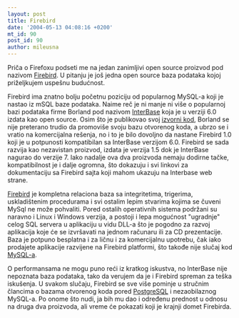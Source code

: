 ```yaml
---
layout: post
title: Firebird
date: '2004-05-13 04:08:16 +0200'
mt_id: 90
post_id: 90
author: mileusna
---
```

Priča o Firefoxu podseti me na jedan zanimljivi open source proizvod pod nazivom [Firebird](http://firebird.sourceforge.net/). U pitanju je još jedna open source baza podataka kojoj priželjkujem uspešnu budućnost.

Firebird ima znatno bolju početnu poziciju od popularnog MySQL-a koji je nastao iz mSQL baze podataka. Naime reč je ni manje ni više o popularnoj bazi podataka firme Borland pod nazivom [InterBase](http://www.borland.com/interbase/) koja je u verziji 6.0 izdata kao open source. Osim što je publikovao svoj [izvorni kod](http://info.borland.com/devsupport/interbase/opensource/), Borland se nije preterano trudio da promoviše svoju bazu otvorenog koda, a ubrzo se i vratio na komercijalna rešenja, no i to je bilo dovoljno da nastane Firebird 1.0 koji je u potpunosti kompatibilan sa InterBase verzijom 6.0. Firebird se sada razvija kao nezavistan proizvod, izdata je verzija 1.5 dok je InterBase nagurao do verzije 7. Iako nadalje ova dva proizvoda nemaju dodirne tačke, kompatibilnost je i dalje ogromna, što dokazuju i svi linkovi za dokumentaciju sa Firebird sajta koji mahom ukazuju na Interbase web strane.

[Firebird](http://www.firebirdsql.org/ff/foundation/FBFactsheet.html) je kompletna relaciona baza sa integritetima, trigerima, uskladištenim procedurama i svi ostalim lepim stvarima kojima se čuveni MySql ne može pohvaliti. Pored ostalih operativnih sistema podržani su naravno i Linux i Windows verzija, a postoji i lepa mogućnost "ugradnje" celog SQL servera u aplikaciju u vidu DLL-a što je pogodno za razvoj aplikacija koje će se izvršavati na jednom računaru ili za CD prezentacije. Baza je potpuno besplatna i za ličnu i za komercijalnu upotrebu, čak iako prodajete aplikacije razvijene na Firebird platformi, što takođe nije slučaj kod [MySQL-a](http://www.mysql.com/products/licensing/commercial-license.html).

O performansama ne mogu puno reći iz kratkog iskustva, no InterBase nije nepoznata baza podataka, tako da verujem da je i Firebird spreman za teška iskušenja. U svakom slučaju, Firebird se sve više pominje u stručnim člancima o bazama otvorenog koda pored [PostgreSQL](http://www.postgresql.com) i nezaobilaznog MySQL-a. Po onome što nudi, ja bih mu dao i određenu prednost u odnosu na druga dva proizvoda, ali vreme će pokazati koji je krajnji domet Firebirda.

